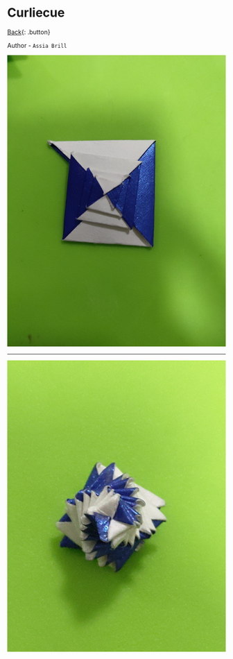 # Curliecue
[Back](../../index.md){: .button}

Author - `Assia Brill`

![Curlicue 1](../../assets/origami/curlicue/curlicue_1.jpg)

---

![Curlicue 2](../../assets/origami/curlicue/curlicue_2.jpg)
